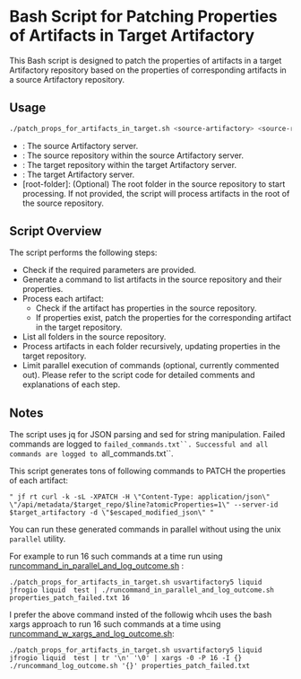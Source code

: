 # Bash Script for Patching Properties of Artifacts in Target Artifactory

This Bash script is designed to patch the properties of artifacts in a target Artifactory repository based on the properties of corresponding artifacts in a source Artifactory repository.

## Usage

```bash
./patch_props_for_artifacts_in_target.sh <source-artifactory> <source-repo> <target-repo> <target-artifactory> [root-folder]
```

- <source-artifactory>: The source Artifactory server.
- <source-repo>: The source repository within the source Artifactory server.
- <target-repo>: The target repository within the target Artifactory server.
- <target-artifactory>: The target Artifactory server.
- [root-folder]: (Optional) The root folder in the source repository to start processing. If not provided, the script will process artifacts in the root of the source repository.

## Script Overview
The script performs the following steps:

- Check if the required parameters are provided.
- Generate a command to list artifacts in the source repository and their properties.
- Process each artifact:
    - Check if the artifact has properties in the source repository.
    - If properties exist, patch the properties for the corresponding artifact in the target repository.
- List all folders in the source repository.
- Process artifacts in each folder recursively, updating properties in the target repository.
- Limit parallel execution of commands (optional, currently commented out).
Please refer to the script code for detailed comments and explanations of each step.

## Notes
The script uses jq for JSON parsing and sed for string manipulation.
Failed commands are logged to `failed_commands.txt``.
Successful and all commands are logged to `all_commands.txt``.


This script generates tons of following commands to PATCH the properties of each artifact:
```
" jf rt curl -k -sL -XPATCH -H \"Content-Type: application/json\" \"/api/metadata/$target_repo/$line?atomicProperties=1\" --server-id $target_artifactory -d \"$escaped_modified_json\" "
```

You can run these generated commands in parallel without using the unix `parallel` utility.

For example to run 16 such commands at a time run  using
[runcommand_in_parallel_and_log_outcome.sh](../runcommand_in_parallel_as_bash_jobs/runcommand_in_parallel_and_log_outcome.sh)
:
```
./patch_props_for_artifacts_in_target.sh usvartifactory5 liquid jfrogio liquid  test | ./runcommand_in_parallel_and_log_outcome.sh properties_patch_failed.txt 16

```

I prefer the above command insted of the followig whcih uses the bash xargs approach to run 16 such commands at a time using [runcommand_w_xargs_and_log_outcome.sh](../runcommand_in_parallel_as_bash_jobs/runcommand_w_xargs_and_log_outcome.sh):
```
./patch_props_for_artifacts_in_target.sh usvartifactory5 liquid jfrogio liquid  test | tr '\n' '\0' | xargs -0 -P 16 -I {} ./runcommand_log_outcome.sh '{}' properties_patch_failed.txt
```
